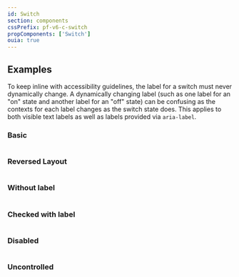 ```yaml
---
id: Switch
section: components
cssPrefix: pf-v6-c-switch
propComponents: ['Switch']
ouia: true
---
```


## Examples

To keep inline with accessibility guidelines, the label for a switch must never dynamically change. A dynamically changing label (such as one label for an "on" state and another label for an "off" state) can be confusing as the contexts for each label changes as the switch state does. This applies to both visible text labels as well as labels provided via `aria-label`.

### Basic

```ts file="./SwitchBasic.tsx"

```

### Reversed Layout

```ts file="./SwitchReversed.tsx"

```

### Without label

```ts file="./SwitchWithoutLabel.tsx"

```

### Checked with label

```ts file="./SwitchCheckedWithLabel.tsx"

```

### Disabled

```ts file="./SwitchDisabled.tsx"

```

### Uncontrolled

```ts file="./SwitchUncontrolled.tsx"

```
